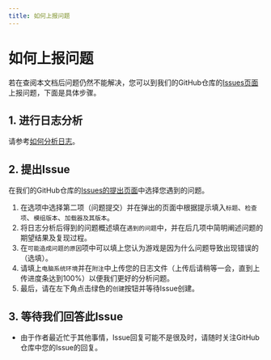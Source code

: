 ```yaml
---
title: 如何上报问题
---
```

# 如何上报问题

若在查阅本文档后问题仍然不能解决，您可以到我们的GitHub仓库的[Issues页面](https://github.com/StarCarefree/OpenLink/issues/new/choose)上报问题，下面是具体步骤。

## 1. 进行日志分析

请参考[如何分析日志](../LogAnalysis)。

## 2. 提出Issue

在我们的GitHub仓库的[Issues的提出页面](https://github.com/StarCarefree/OpenLink/issues/new/choose)中选择您遇到的问题。  
1. 在选项中选择第二项（问题提交）并在弹出的页面中根据提示填入`标题`、`检查项`、`模组版本`、`加载器及其版本`。  
2. 将日志分析后得到的问题概述填在`遇到的问题`中，并在后几项中简明阐述问题的期望结果及复现过程。
3. 在`可能造成问题的原因`项中可以填上您认为游戏是因为什么问题导致出现错误的（选填）。  
4. 请填上`电脑系统环境`并在`附注`中上传您的日志文件（上传后请稍等一会，直到上传进度条达到100%）以便我们更好的分析问题。  
5. 最后，请在左下角点击绿色的`创建`按钮并等待Issue创建。

## 3. 等待我们回答此Issue

- 由于作者最近忙于其他事情，Issue回复可能不是很及时，请随时关注GitHub仓库中您的Issue的回复。
